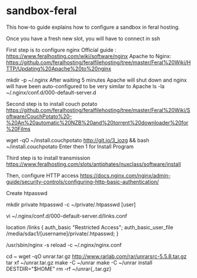 # sandbox-feral
This how-to guide explains how to configure a sandbox in feral hosting.

Once you have a fresh new slot, you will have to connect in ssh 

First step is to configure nginx
Official guide : https://www.feralhosting.com/wiki/software/nginx
Apache to Nginx: https://github.com/feralhosting/feralfilehosting/tree/master/Feral%20Wiki/HTTP/Updating%20Apache%20to%20nginx

mkdir -p ~/.nginx
After waiting 5 minutes Apache will shut down and nginx will have been auto-configured to be very similar to Apache
ls -la ~/.nginx/conf.d/000-default-server.d

Second step is to install couch potato
https://github.com/feralhosting/feralfilehosting/tree/master/Feral%20Wiki/Software/CouchPotato%20-%20An%20automatic%20NZB%20and%20torrent%20downloader%20for%20Films

wget -qO ~/install.couchpotato http://git.io/3_iozg && bash ~/install.couchpotato
Enter then 1 for Install Program

Third step is to install transmission
https://www.feralhosting.com/slots/antiphates/nuxclass/software/install


Then, configure HTTP access
https://docs.nginx.com/nginx/admin-guide/security-controls/configuring-http-basic-authentication/

Create htpasswd

 mkdir private
 htpasswd -c ~/private/.htpasswd [user]


vi ~/.nginx/conf.d/000-default-server.d/links.conf

location /links {
     auth_basic "Restricted Access";
     auth_basic_user_file /media/sdac1/[username]/private/.htpasswd;
}


/usr/sbin/nginx -s reload -c ~/.nginx/nginx.conf


cd ~
wget -qO unrar.tar.gz http://www.rarlab.com/rar/unrarsrc-5.5.8.tar.gz
tar xf ~/unrar.tar.gz
make -C ~/unrar
make -C ~/unrar install DESTDIR="$HOME"
rm -rf ~/unrar{,.tar.gz}
